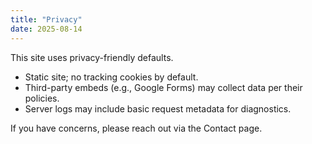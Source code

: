 ```yaml
---
title: "Privacy"
date: 2025-08-14
---
```


This site uses privacy-friendly defaults.

- Static site; no tracking cookies by default.
- Third-party embeds (e.g., Google Forms) may collect data per their policies.
- Server logs may include basic request metadata for diagnostics.

If you have concerns, please reach out via the Contact page.
